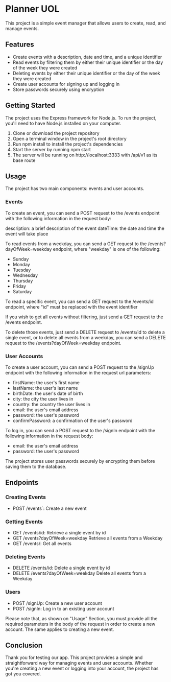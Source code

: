 # Planner UOL
This project is a simple event manager that allows users to create, read, and manage events.


## Features

- Create events with a description, date and time, and a unique identifier
- Read events by filtering them by either their unique identifier or the day of the week they were created
- Deleting events by either their unique identifier or the day of the week they were created
- Create user accounts for signing up and logging in
- Store passwords securely using encryption


## Getting Started
The project uses the Express framework for Node.js. To run the project, you'll need to have Node.js installed on your computer.

1. Clone or download the project repository
2. Open a terminal window in the project's root directory
3. Run npm install to install the project's dependencies
4. Start the server by running npm start
5. The server will be running on http://localhost:3333 with /api/v1 as its base route


## Usage
The project has two main components: events and user accounts.

### Events
To create an event, you can send a POST request to the /events endpoint with the following information in the request body:

description: a brief description of the event
dateTime: the date and time the event will take place

To read events from a weekday, you can send a GET request to the /events?dayOfWeek=weekday endpoint, where "weekday" is one of the following:

- Sunday
- Monday
- Tuesday
- Wednesday
- Thursday
- Friday
- Saturday

To read a specific event, you can send a GET request to the /events/id endpoint, where "id" must be replaced with the event identifier

If you wish to get all events without filtering, just send a GET request to the /events endpoint.

To delete those events, just send a DELETE request to /events/id to delete a single event, or to delete all events from a weekday, you can send a DELETE request to the /events?dayOfWeek=weekday endpoint.

### User Accounts
To create a user account, you can send a POST request to the /signUp endpoint with the following information in the request url parameters:

- firstName: the user's first name
- lastName: the user's last name
- birthDate: the user's date of birth
- city: the city the user lives in
- country: the country the user lives in
- email: the user's email address
- password: the user's password
- confirmPassword: a confirmation of the user's password

To log in, you can send a POST request to the /signIn endpoint with the following information in the request body:

- email: the user's email address
- password: the user's password

The project stores user passwords securely by encrypting them before saving them to the database.


## Endpoints


### Creating Events
- POST /events`: Create a new event

### Getting Events
- GET /events/id: Retrieve a single event by id
- GET /events?dayOfWeek=weekday Retrieve all events from a Weekday
- GET /events/: Get all events

### Deleting Events
- DELETE /events/id: Delete a single event by id
- DELETE /events?dayOfWeek=weekday Delete all events from a Weekday

### Users
- POST /signUp: Create a new user account
- POST /signIn: Log in to an existing user account

Please note that, as shown on "Usage" Section, you must provide all the required parameters in the body of the request in order to create a new account.
The same applies to creating a new event.


## Conclusion
Thank you for testing our app.
This project provides a simple and straightforward way for managing events and user accounts. Whether you're creating a new event or logging into your account, the project has got you covered.